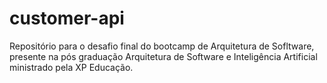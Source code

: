 # customer-api
Repositório para o desafio final do bootcamp de Arquitetura de Sofltware, presente na pós graduação Arquitetura de Software e Inteligência Artificial ministrado pela XP Educação.
